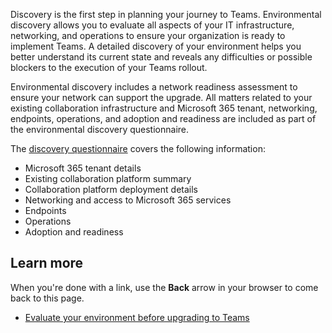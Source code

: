 Discovery is the first step in planning your journey to Teams. Environmental discovery allows you to evaluate all aspects of your IT infrastructure, networking, and operations to ensure your organization is ready to implement Teams. A detailed discovery of your environment helps you better understand its current state and reveals any difficulties or possible blockers to the execution of your Teams rollout.

Environmental discovery includes a network readiness assessment to ensure your network can support the upgrade. All matters related to your existing collaboration infrastructure and Microsoft 365 tenant, networking, endpoints, operations, and adoption and readiness are included as part of the environmental discovery questionnaire.

The [discovery questionnaire](https://docs.microsoft.com/MicrosoftTeams/upgrade-plan-journey-evaluate-environment) covers the following information:

- Microsoft 365 tenant details
- Existing collaboration platform summary
- Collaboration platform deployment details
- Networking and access to Microsoft 365 services
- Endpoints
- Operations
- Adoption and readiness

## Learn more

When you're done with a link, use the **Back** arrow in your browser to come back to this page.

- [Evaluate your environment before upgrading to Teams](https://docs.microsoft.com/MicrosoftTeams/upgrade-plan-journey-evaluate-environment)
